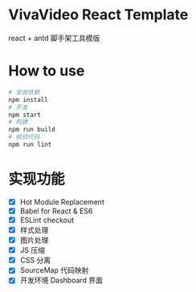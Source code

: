 # VivaVideo React Template

react + antd 脚手架工具模版

# How to use

```bash
# 安装依赖
npm install
# 开发
npm start
# 构建
npm run build
# 校验代码
npm run lint
```

# 实现功能

- [x] Hot Module Replacement
- [x] Babel for React & ES6
- [x] ESLint checkout
- [x] 样式处理
- [x] 图片处理
- [x] JS 压缩
- [x] CSS 分离
- [x] SourceMap 代码映射
- [x] 开发环境 Dashboard 界面
